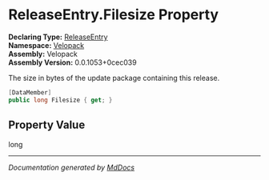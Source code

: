 ﻿<!--  
  <auto-generated>   
    The contents of this file were generated by a tool.  
    Changes to this file may be list if the file is regenerated  
  </auto-generated>   
-->

# ReleaseEntry.Filesize Property

**Declaring Type:** [ReleaseEntry](../index.md)  
**Namespace:** [Velopack](../../index.md)  
**Assembly:** Velopack  
**Assembly Version:** 0.0.1053+0cec039

 The size in bytes of the update package containing this release. 

```csharp
[DataMember]
public long Filesize { get; }
```

## Property Value

long

___

*Documentation generated by [MdDocs](https://github.com/ap0llo/mddocs)*
